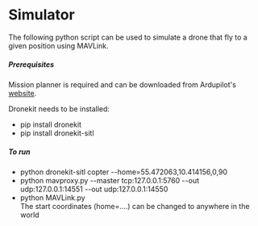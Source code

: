 # Simulator
The following python script can be used to simulate a drone that fly to a given position using MAVLink.
##### Prerequisites
Mission planner is required and can be downloaded from Ardupilot's [website](http://ardupilot.org/planner/docs/mission-planner-installation.html). <br/>

Dronekit needs to be installed: 
* pip install dronekit
* pip install dronekit-sitl

##### To run
* python dronekit-sitl copter --home=55.472063,10.414156,0,90
* python mavproxy.py --master tcp:127.0.0.1:5760 --out udp:127.0.0.1:14551 --out udp:127.0.0.1:14550
* python MAVLink.py <br/>
The start coordinates (home=....) can be changed to anywhere in the world
